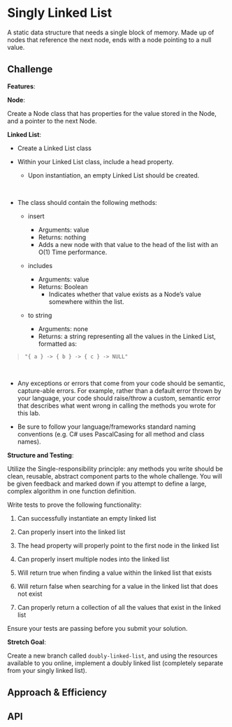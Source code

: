 # Singly Linked List
<!-- Short summary or background information -->
A static data structure that needs a single block of memory. Made up of nodes that reference the next node, ends with a node pointing to a null value.

## Challenge
<!-- Description of the challenge -->
**Features**:

**Node**:

Create a Node class that has properties for the value stored in the Node, and a pointer to the next Node.

**Linked List**:

- Create a Linked List class

- Within your Linked List class, include a head property.

  - Upon instantiation, an empty Linked List should be created.

<br>

- The class should contain the following methods:

  - insert

    - Arguments: value
    - Returns: nothing
    - Adds a new node with that value to the head of the list with an O(1) Time performance.

  - includes

    - Arguments: value
    - Returns: Boolean
      - Indicates whether that value exists as a Node’s value somewhere within the list.

  - to string

    - Arguments: none
    - Returns: a string representing all the values in the Linked List, formatted as:

> `"{ a } -> { b } -> { c } -> NULL"`

<br>

- Any exceptions or errors that come from your code should be semantic, capture-able errors. For example, rather than a default error thrown by your language, your code should raise/throw a custom, semantic error that describes what went wrong in calling the methods you wrote for this lab.

- Be sure to follow your language/frameworks standard naming conventions (e.g. C# uses PascalCasing for all method and class names).

**Structure and Testing**:

Utilize the Single-responsibility principle: any methods you write should be clean, reusable, abstract component parts to the whole challenge. You will be given feedback and marked down if you attempt to define a large, complex algorithm in one function definition.

Write tests to prove the following functionality:

1. Can successfully instantiate an empty linked list

2. Can properly insert into the linked list

3. The head property will properly point to the first node in the linked list

4. Can properly insert multiple nodes into the linked list

5. Will return true when finding a value within the linked list that exists

6. Will return false when searching for a value in the linked list that does not exist

7. Can properly return a collection of all the values that exist in the linked list

Ensure your tests are passing before you submit your solution.

**Stretch Goal**:

Create a new branch called `doubly-linked-list`, and using the resources available to you online, implement a doubly linked list (completely separate from your singly linked list).

## Approach & Efficiency
<!-- What approach did you take? Why? What is the Big O space/time for this approach? -->

## API
<!-- Description of each method publicly available to your Linked List -->
